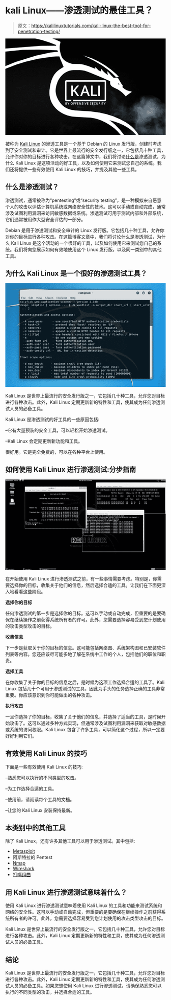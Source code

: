 # kali Linux——渗透测试的最佳工具？

> 原文：<https://kalilinuxtutorials.com/kali-linux-the-best-tool-for-penetration-testing/>

[![](img/7de3dc05a6ac431ff125d7689fc31983.png)](https://blogger.googleusercontent.com/img/b/R29vZ2xl/AVvXsEhDkjFZsD9wewkDqwqN6Yp0ancpQWeTn639nyqwYhgmooLE5wcGvJL3fECQmw37Jbesj9SsJK_IzwaJjhlm7MGMlbRFbKR1ijfkB34IvzSVZ6HfpbJm-wOuOGRKjYEDNQqU4hqWmCr0A-0HdLQivZGdhoExkQizwizWRYoimLzrEeq3XI45a8PT10mQMg/s16000/kalilinux.png)

被称为 [Kali Linux](https://en.wikipedia.org/wiki/Kali_Linux) 的渗透工具是一个基于 Debian 的 Linux 发行版，创建时考虑到了安全测试和审计。它是世界上最流行的安全发行版之一，它包括几十种工具，允许你对你的目标进行各种攻击。在这篇博文中，我们将讨论[什么是](https://www.getastra.com/blog/security-audit/penetration-testing)渗透测试，为什么 Kali Linux 是这项活动的好工具，以及如何使用它来测试您自己的系统。我们还将提供一些有效使用 Kali Linux 的技巧，并提及其他一些工具。

## 什么是渗透测试？

渗透测试，通常被称为“pentesting”或“security testing”，是一种模拟来自恶意个人的攻击以评估计算机系统或网络安全性的技术。这可以手动或自动完成，通常涉及试图利用漏洞来访问敏感数据或系统。渗透测试可用于测试内部和外部系统，它们通常被用作大型安全评估的一部分。

Debian 是用于渗透测试和安全审计的 Linux 发行版。它包括几十种工具，允许你对你的目标进行各种攻击。在这篇博客文章中，我们将讨论什么是渗透测试，为什么 Kali Linux 是这个活动的一个很好的工具，以及如何使用它来测试您自己的系统。我们将向您展示如何有效地使用这个 Linux 发行版，以及同一类别中的其他工具。

## **为什么 Kali Linux 是一个很好的渗透测试工具？**

![](img/3806257626fb6dc4750a0ce310046462.png)

Kali Linux 是世界上最流行的安全发行版之一，它包括几十种工具，允许您对目标进行各种攻击。此外，Kali Linux 定期更新新的特性和工具，使其成为任何渗透测试人员的必备工具。

Kali Linux 是渗透测试的好工具的一些原因包括:

–它有大量预装的安全工具，可以轻松开始渗透测试。

–Kali Linux 会定期更新新功能和工具。

很好用。它是完全免费的，可以在各种平台上使用。

## 如何使用 Kali Linux 进行渗透测试:分步指南

![](img/388590660717281c1609451e6ce134cf.png)

在开始使用 Kali Linux 进行渗透测试之前，有一些事情需要考虑。特别是，你需要选择你的目标，收集关于他们的信息，然后选择合适的工具。让我们在下面更深入地看看这些阶段。

**选择你的目标**

任何渗透测试的第一步是选择你的目标。这可以手动或自动完成，但重要的是要确保在继续操作之前获得系统所有者的许可。此外，您需要选择容易受到您计划使用的攻击类型攻击的目标。

**收集信息**

下一步是获取关于你的目标的信息。这可能包括网络图、系统架构图和已安装软件列表等内容。您还应该尽可能多地了解在系统中工作的个人，包括他们的职位和职责。

**选择工具**

在你收集了关于你的目标的信息之后，是时候为这项工作选择合适的工具了。Kali Linux 包括几十个可用于渗透测试的工具，因此为手头的任务选择正确的工具非常重要。你应该意识到你可能做出的各种攻击。

**执行攻击**

一旦你选择了你的目标，收集了关于他们的信息，并选择了适当的工具，是时候开始攻击了。这可以通过多种方式实现，但通常涉及试图利用漏洞来获取对敏感数据或系统的访问权限。Kali Linux 包含了许多工具，可以简化这个过程，所以一定要好好利用它们。

## **有效使用 Kali Linux 的技巧**

下面是一些有效使用 Kali Linux 的技巧:

–熟悉您可以执行的不同类型的攻击。

–为工作选择合适的工具。

–使用前，请阅读每个工具的文档。

–让您的 Kali Linux 安装保持最新。

## **本类别中的其他工具**

除了 Kali Linux，还有许多其他工具可以用于渗透测试。其中包括:

*   [Metasploit](https://en.wikipedia.org/wiki/Metasploit_Project)
*   阿斯特拉的 Pentest
*   [Nmap](https://gbhackers.com/information-gatheri-using-nmap/)
*   [Wireshark](https://ethicalhackersacademy.com/products/complete-wireshark-bundle)
*   [打嗝组曲](https://portswigger.net/)

## **用 Kali Linux 进行渗透测试意味着什么？**

使用 Kali Linux 进行渗透测试意味着使用 Kali Linux 的工具和功能来测试系统和网络的安全性。这可以手动或自动完成，但重要的是要确保在继续操作之前获得系统所有者的许可。此外，您需要选择容易受到您计划使用的攻击类型攻击的目标。

Kali Linux 是世界上最流行的安全发行版之一，它包括几十种工具，允许您对目标进行各种攻击。此外，Kali Linux 定期更新新的特性和工具，使其成为任何渗透测试人员的必备工具。

## **结论**

Kali Linux 是世界上最流行的安全发行版之一，它包括几十种工具，允许您对目标进行各种攻击。此外，Kali Linux 定期更新新的特性和工具，使其成为任何渗透测试人员的必备工具。如果您想使用 Kali Linux 进行渗透测试，请确保熟悉您可以执行的不同类型的攻击，并选择合适的工具。
